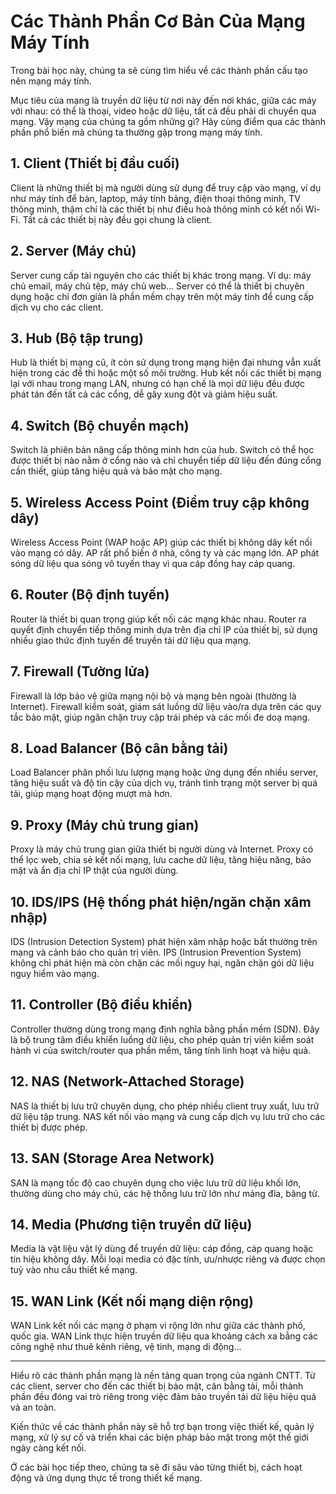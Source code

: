 # Các Thành Phần Cơ Bản Của Mạng Máy Tính

Trong bài học này, chúng ta sẽ cùng tìm hiểu về các thành phần cấu tạo nên mạng máy tính.

Mục tiêu của mạng là truyền dữ liệu từ nơi này đến nơi khác, giữa các máy với nhau: có thể là thoại, video hoặc dữ liệu, tất cả đều phải di chuyển qua mạng. Vậy mạng của chúng ta gồm những gì? Hãy cùng điểm qua các thành phần phổ biến mà chúng ta thường gặp trong mạng máy tính.

## 1. Client (Thiết bị đầu cuối)

Client là những thiết bị mà người dùng sử dụng để truy cập vào mạng, ví dụ như máy tính để bàn, laptop, máy tính bảng, điện thoại thông minh, TV thông minh, thậm chí là các thiết bị như điều hoà thông minh có kết nối Wi-Fi. Tất cả các thiết bị này đều gọi chung là client.

## 2. Server (Máy chủ)

Server cung cấp tài nguyên cho các thiết bị khác trong mạng. Ví dụ: máy chủ email, máy chủ tệp, máy chủ web… Server có thể là thiết bị chuyên dụng hoặc chỉ đơn giản là phần mềm chạy trên một máy tính để cung cấp dịch vụ cho các client.

## 3. Hub (Bộ tập trung)

Hub là thiết bị mạng cũ, ít còn sử dụng trong mạng hiện đại nhưng vẫn xuất hiện trong các đề thi hoặc một số môi trường. Hub kết nối các thiết bị mạng lại với nhau trong mạng LAN, nhưng có hạn chế là mọi dữ liệu đều được phát tán đến tất cả các cổng, dễ gây xung đột và giảm hiệu suất.

## 4. Switch (Bộ chuyển mạch)

Switch là phiên bản nâng cấp thông minh hơn của hub. Switch có thể học được thiết bị nào nằm ở cổng nào và chỉ chuyển tiếp dữ liệu đến đúng cổng cần thiết, giúp tăng hiệu quả và bảo mật cho mạng.

## 5. Wireless Access Point (Điểm truy cập không dây)

Wireless Access Point (WAP hoặc AP) giúp các thiết bị không dây kết nối vào mạng có dây. AP rất phổ biến ở nhà, công ty và các mạng lớn. AP phát sóng dữ liệu qua sóng vô tuyến thay vì qua cáp đồng hay cáp quang.

## 6. Router (Bộ định tuyến)

Router là thiết bị quan trọng giúp kết nối các mạng khác nhau. Router ra quyết định chuyển tiếp thông minh dựa trên địa chỉ IP của thiết bị, sử dụng nhiều giao thức định tuyến để truyền tải dữ liệu qua mạng.

## 7. Firewall (Tường lửa)

Firewall là lớp bảo vệ giữa mạng nội bộ và mạng bên ngoài (thường là Internet). Firewall kiểm soát, giám sát luồng dữ liệu vào/ra dựa trên các quy tắc bảo mật, giúp ngăn chặn truy cập trái phép và các mối đe doạ mạng.

## 8. Load Balancer (Bộ cân bằng tải)

Load Balancer phân phối lưu lượng mạng hoặc ứng dụng đến nhiều server, tăng hiệu suất và độ tin cậy của dịch vụ, tránh tình trạng một server bị quá tải, giúp mạng hoạt động mượt mà hơn.

## 9. Proxy (Máy chủ trung gian)

Proxy là máy chủ trung gian giữa thiết bị người dùng và Internet. Proxy có thể lọc web, chia sẻ kết nối mạng, lưu cache dữ liệu, tăng hiệu năng, bảo mật và ẩn địa chỉ IP thật của người dùng.

## 10. IDS/IPS (Hệ thống phát hiện/ngăn chặn xâm nhập)

IDS (Intrusion Detection System) phát hiện xâm nhập hoặc bất thường trên mạng và cảnh báo cho quản trị viên. IPS (Intrusion Prevention System) không chỉ phát hiện mà còn chặn các mối nguy hại, ngăn chặn gói dữ liệu nguy hiểm vào mạng.

## 11. Controller (Bộ điều khiển)

Controller thường dùng trong mạng định nghĩa bằng phần mềm (SDN). Đây là bộ trung tâm điều khiển luồng dữ liệu, cho phép quản trị viên kiểm soát hành vi của switch/router qua phần mềm, tăng tính linh hoạt và hiệu quả.

## 12. NAS (Network-Attached Storage)

NAS là thiết bị lưu trữ chuyên dụng, cho phép nhiều client truy xuất, lưu trữ dữ liệu tập trung. NAS kết nối vào mạng và cung cấp dịch vụ lưu trữ cho các thiết bị được phép.

## 13. SAN (Storage Area Network)

SAN là mạng tốc độ cao chuyên dụng cho việc lưu trữ dữ liệu khối lớn, thường dùng cho máy chủ, các hệ thống lưu trữ lớn như mảng đĩa, băng từ.

## 14. Media (Phương tiện truyền dữ liệu)

Media là vật liệu vật lý dùng để truyền dữ liệu: cáp đồng, cáp quang hoặc tín hiệu không dây. Mỗi loại media có đặc tính, ưu/nhược riêng và được chọn tuỳ vào nhu cầu thiết kế mạng.

## 15. WAN Link (Kết nối mạng diện rộng)

WAN Link kết nối các mạng ở phạm vi rộng lớn như giữa các thành phố, quốc gia. WAN Link thực hiện truyền dữ liệu qua khoảng cách xa bằng các công nghệ như thuê kênh riêng, vệ tinh, mạng di động…

---

Hiểu rõ các thành phần mạng là nền tảng quan trọng của ngành CNTT. Từ các client, server cho đến các thiết bị bảo mật, cân bằng tải, mỗi thành phần đều đóng vai trò riêng trong việc đảm bảo truyền tải dữ liệu hiệu quả và an toàn.

Kiến thức về các thành phần này sẽ hỗ trợ bạn trong việc thiết kế, quản lý mạng, xử lý sự cố và triển khai các biện pháp bảo mật trong một thế giới ngày càng kết nối.

Ở các bài học tiếp theo, chúng ta sẽ đi sâu vào từng thiết bị, cách hoạt động và ứng dụng thực tế trong thiết kế mạng.